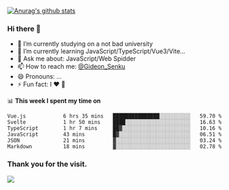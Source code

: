 [![Anurag's github stats](https://github-readme-stats.vercel.app/api?username=gideonsenku)](https://github.com/anuraghazra/github-readme-stats)
### Hi there 👋
- 🔭 I’m currently studying on a not bad university 
- 🌱 I’m currently learning JavaScript/TypeScript/Vue3/Vite...
- 💬 Ask me about: JavaScript/Web Spidder 
- 📫 How to reach me: [@Gideon_Senku](https://t.me/Gideon_Senku)
- 😄 Pronouns: ...
- ⚡ Fun fact: I ❤️ 🎵

📊 **This week I spent my time on**
<!--START_SECTION:waka-->

```text
Vue.js            6 hrs 35 mins   ███████████████░░░░░░░░░░   59.70 %
Svelte            1 hr 50 mins    ████░░░░░░░░░░░░░░░░░░░░░   16.63 %
TypeScript        1 hr 7 mins     ██▓░░░░░░░░░░░░░░░░░░░░░░   10.16 %
JavaScript        43 mins         █▓░░░░░░░░░░░░░░░░░░░░░░░   06.51 %
JSON              21 mins         ▓░░░░░░░░░░░░░░░░░░░░░░░░   03.24 %
Markdown          18 mins         ▓░░░░░░░░░░░░░░░░░░░░░░░░   02.78 %
```

<!--END_SECTION:waka-->


### Thank you for the visit.
![](http://profile-counter.glitch.me/gideonsenku/count.svg)
<!--
**GideonSenku/GideonSenku** is a ✨ _special_ ✨ repository because its `README.md` (this file) appears on your GitHub profile.

Here are some ideas to get you started:

- 🔭 I’m currently working on ...
- 🌱 I’m currently learning ...
- 👯 I’m looking to collaborate on ...
- 🤔 I’m looking for help with ...
- 💬 Ask me about ...
- 📫 How to reach me: ...
- 😄 Pronouns: ...
- ⚡ Fun fact: ...
-->
